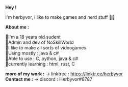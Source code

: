 **Hey !**

I'm herbyvor, i like to make games and nerd stuff 👨‍💻

**About me :**

🌟I'm a 18 years old sudent <br>
🌟Admin and dev of NoSkillWorld <br>
🌟I like to make all sorts of videogames <br>
🌟Using mostly : java & c# <br>
🌟Able to use : C, python, java & c# <br>
🌟currently learning : html, rust, C <br>

**more of my work :** -> linktree : https://linktr.ee/herbyvor <br>
**Contact me :** -> discord : Herbyvor#8787
